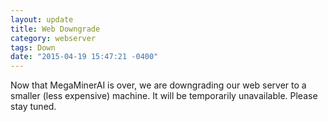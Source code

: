 ```yaml
---
layout: update
title: Web Downgrade
category: webserver
tags: Down
date: "2015-04-19 15:47:21 -0400"
---
```


Now that MegaMinerAI is over, we are downgrading our web server to a smaller (less expensive) machine. It will be temporarily unavailable. Please stay tuned.
